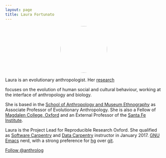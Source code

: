 ```yaml
---
layout: page
title: Laura Fortunato
---
```


<center><img src="../img/profile-pic_laura-fortunato.jpg" style="border-radius: 50%;
    width: 150px;
    height: 150px;"/></center>


<p>Laura is an evolutionary anthropologist. Her <a
href="http://www.santafe.edu/~fortunato/research/"
target="_blank">research</a></p> focuses on the evolution of human
social and cultural behaviour, working at the interface of
anthropology and biology.

<p>She is based in the <a href="http://www.anthro.ox.ac.uk/"
target="_blank">School of Anthropology and Museum Ethnography</a> as
Associate Professor of Evolutionary Anthropology. She is also a Fellow
of <a href="http://www.magd.ox.ac.uk/" target="_blank">Magdalen
College, Oxford</a> and an External Professor of the <a
href="http://www.santafe.edu/" target="_blank">Santa Fe
Institute</a>.</p>

<p>Laura is the Project Lead for Reproducible Research Oxford. She
qualified as <a href="https://software-carpentry.org/"
target="_blank">Software Carpentry</a> and <a
href="http://www.datacarpentry.org/" target="_blank">Data
Carpentry</a> instructor in January 2017. <a
href="https://www.gnu.org/software/emacs/" target="_blank">GNU
Emacs</a> nerd, with a strong preference for <a
href="https://www.mercurial-scm.org/" target="_blank">hg</a> over <a
href="https://git-scm.com/" target="_blank">git</a>.</p>

<a href="https://twitter.com/anthrolog"
class="twitter-follow-button" data-size="large"
data-show-count="false">Follow @anthrolog</a><script async
src="//platform.twitter.com/widgets.js" charset="utf-8"></script>
